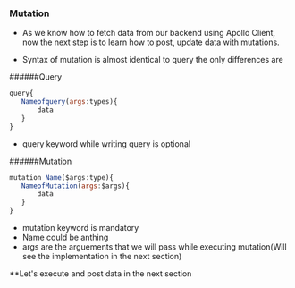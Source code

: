 
### Mutation


- As we know how to fetch data from our backend using Apollo Client, now the next step is to learn how to post, update data with mutations.

- Syntax of mutation is almost identical to query the only differences are

######Query

```javascript
query{
   Nameofquery(args:types){
       data
   }
}
```
- query keyword while writing query is optional


######Mutation

```javascript
mutation Name($args:type){
   NameofMutation(args:$args){
       data
   }
}
```

- mutation keyword is mandatory
- Name could be anthing
-  args are the arguements that we will pass while executing mutation(Will see the implementation in the next section)


**Let's execute and post data in the next section



